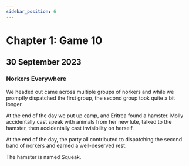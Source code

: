 ```yaml
---
sidebar_position: 6
---
```


# Chapter 1: Game 10

## 30 September 2023

### Norkers Everywhere

We headed out came across multiple groups of norkers and while we promptly dispatched the first group, the second group took quite a bit longer.

At the end of the day we put up camp, and Eritrea found a hamster. Molly accidentally cast speak with animals from her new lute, talked to the hamster, then accidentally cast invisibility on herself.

At the end of the day, the party all contributed to dispatching the second band of norkers and earned a well-deserved rest.

The hamster is named Squeak.

